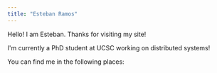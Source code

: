 ```yaml
---
title: "Esteban Ramos"
---
```


Hello! I am Esteban. Thanks for visiting my site!

I'm currently a PhD student at UCSC working on distributed systems!

You can find me in the following places:

